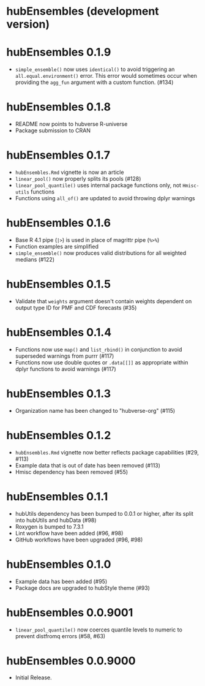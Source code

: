 # hubEnsembles (development version)

# hubEnsembles 0.1.9

* `simple_ensemble()` now uses `identical()` to avoid triggering an `all.equal.environment()` error. This error would sometimes occur when providing the `agg_fun` argument with a custom function. (#134)

# hubEnsembles 0.1.8

* README now points to hubverse R-universe
* Package submission to CRAN

# hubEnsembles 0.1.7

* `hubEnsembles.Rmd` vignette is now an article
* `linear_pool()` now properly splits its pools (#128)
* `linear_pool_quantile()` uses internal package functions only, not `Hmisc-utils` functions
* Functions using `all_of()` are updated to avoid throwing dplyr warnings

# hubEnsembles 0.1.6

* Base R 4.1 pipe (`|>`) is used in place of magrittr pipe (`%>%`)
* Function examples are simplified
* `simple_ensemble()` now produces valid distributions for all weighted medians (#122)

# hubEnsembles 0.1.5

* Validate that `weights` argument doesn't contain weights dependent on output type ID for PMF and CDF forecasts (#35)

# hubEnsembles 0.1.4

* Functions now use `map()` and `list_rbind()` in conjunction to avoid superseded warnings from purrr (#117)
* Functions now use double quotes or `.data[[]]` as appropriate within dplyr functions to avoid warnings (#117)

# hubEnsembles 0.1.3

* Organization name has been changed to "hubverse-org" (#115)

# hubEnsembles 0.1.2

* `hubEnsembles.Rmd` vignette now better reflects package capabilities (#29, #113)
* Example data that is out of date has been removed (#113)
* Hmisc dependency has been removed (#55)

# hubEnsembles 0.1.1

* hubUtils dependency has been bumped to 0.0.1 or higher, after its split into hubUtils and hubData (#98)
* Roxygen is bumped to 7.3.1
* Lint workflow have been added (#96, #98)
* GitHub workflows have been upgraded (#96, #98)

# hubEnsembles 0.1.0

* Example data has been added (#95)
* Package docs are upgraded to hubStyle theme (#93)

# hubEnsembles 0.0.9001

* `linear_pool_quantile()` now coerces quantile levels to numeric to prevent distfromq errors (#58, #63)

# hubEnsembles 0.0.9000

* Initial Release.
